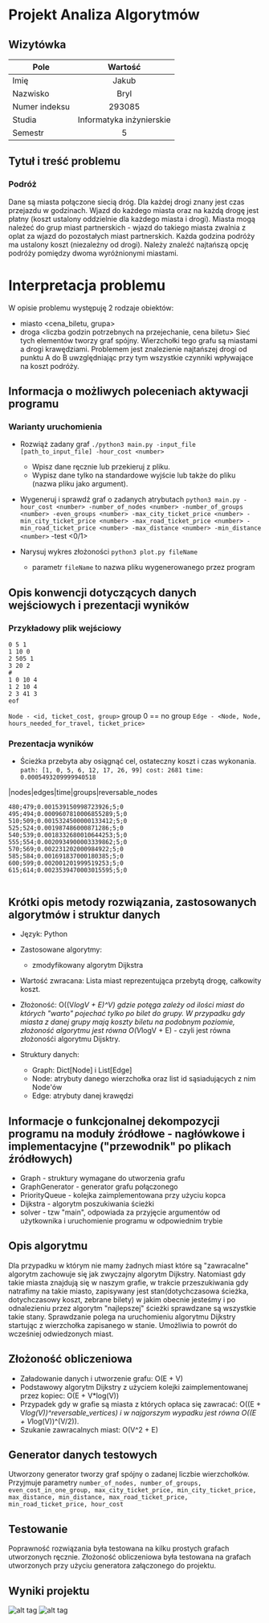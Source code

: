 # Projekt Analiza Algorytmów

## Wizytówka

| Pole      | Wartość       |
| --------- |:-------------:|
| Imię      | Jakub      |
| Nazwisko  | Bryl         |
| Numer indeksu | 293085 |
| Studia | Informatyka inżynierskie |
| Semestr | 5 |

## Tytuł i treść problemu
### Podróż

Dane są miasta połączone siecią dróg. Dla każdej drogi znany jest czas przejazdu w godzinach. Wjazd do każdego miasta oraz na każdą drogę jest płatny (koszt ustalony oddzielnie dla każdego miasta i drogi). Miasta mogą należeć do grup miast partnerskich - wjazd do takiego miasta zwalnia z oplat za wjazd do pozostałych miast partnerskich. Każda godzina podróży ma ustalony koszt (niezależny od drogi). Należy znaleźć najtańszą opcję podróży pomiędzy dwoma wyróżnionymi miastami.

# Interpretacja problemu
W opisie problemu występuję 2 rodzaje obiektów:
- miasto <cena_biletu, grupa>
- droga <liczba godzin potrzebnych na przejechanie, cena biletu>
Sieć tych elementów tworzy graf spójny. Wierzchołki tego grafu są miastami a drogi krawędziami.
Problemem jest znalezienie najtańszej drogi od punktu A do B uwzględniając przy tym wszystkie czynniki wpływające na koszt podróży.

## Informacja o możliwych poleceniach aktywacji programu
### Warianty uruchomienia
- Rozwiąż zadany graf `./python3 main.py -input_file [path_to_input_file] -hour_cost <number>`
    - Wpisz dane ręcznie lub przekieruj z pliku.
    - Wypisz dane tylko na standardowe wyjście lub także do pliku (nazwa pliku jako argument).
- Wygeneruj i sprawdź graf o zadanych atrybutach `python3 main.py -hour_cost <number> -number_of_nodes <number> -number_of_groups <number> -even_groups <number> -max_city_ticket_price <number> -min_city_ticket_price <number> -max_road_ticket_price <number> -min_road_ticket_price <number> -max_distance <number> -min_distance <number>` -test <0/1>

- Narysuj wykres złożoności `python3 plot.py fileName`
    - parametr `fileName` to nazwa pliku wygenerowanego przez program
## Opis konwencji dotyczących danych wejściowych i prezentacji wyników
### Przykładowy plik wejściowy
```
0 5 1 
1 10 0
2 505 1
3 20 2
#
1 0 10 4
1 2 10 4
2 3 41 3
eof

```
`Node - <id, ticket_cost, group>` group 0 == no group
`Edge - <Node, Node, hours_needed_for_travel, ticket_price>`

### Prezentacja wyników
- Ścieżka przebyta aby osiągnąć cel, ostateczny koszt i czas wykonania.
`path: [1, 0, 5, 6, 12, 17, 26, 99] cost: 2681 time: 0.0005493209999940518`
 
|nodes|edges|time|groups|reversable_nodes
 ```
 480;479;0.001539150998723926;5;0
495;494;0.0009607810006855289;5;0
510;509;0.0015324500000133412;5;0
525;524;0.001987486000871286;5;0
540;539;0.0018332680010644253;5;0
555;554;0.0020934900003339862;5;0
570;569;0.002231202000984922;5;0
585;584;0.001691837000180385;5;0
600;599;0.002001201999519253;5;0
615;614;0.0023539470003015595;5;0
```

``` 

```
## Krótki opis metody rozwiązania, zastosowanych algorytmów i struktur danych

- Język: Python
- Zastosowane algorytmy:
    - zmodyfikowany algorytm Dijkstra

- Wartość zwracana: Lista miast reprezentująca przebytą drogę, całkowity koszt.
- Złożoność: O((V*logV + E)^V) gdzie potęga zależy od ilości miast do których "warto" pojechać tylko po bilet do grupy. W przypadku gdy miasta z danej grupy mają koszty biletu na podobnym poziomie, złożoność algorytmu jest równa O(V*logV + E) - czyli jest równa złożonośći algorytmu Dijsktry.

- Struktury danych:
    - Graph: Dict[Node] i List[Edge]
    - Node: atrybuty danego wierzchołka oraz list id sąsiadujących z nim Node'ów  
    - Edge: atrybuty danej krawędzi
## Informacje o funkcjonalnej dekompozycji programu na moduły źródłowe - nagłówkowe i implementacyjne ("przewodnik" po plikach źródłowych)
- Graph - struktury wymagane do utworzenia grafu
- GraphGenerator - generator grafu połączonego
- PriorityQueue - kolejka zaimplementowana przy użyciu kopca
- Dijkstra - algorytm poszukiwania ścieżki
- solver - tzw "main", odpowiada za przyjęcie argumentów od użytkownika i uruchomienie programu w odpowiednim trybie
 


## Opis algorytmu
Dla przypadku w którym nie mamy żadnych miast które są "zawracalne" algorytm zachowuje się jak zwyczajny algorytm Dijkstry.
Natomiast gdy takie miasta znajdują się w naszym grafie, w trakcie przeszukiwania gdy natrafimy na takie miasto, zapisywany jest stan(dotychczasowa ścieżka, dotychczasowy koszt, zebrane bilety) w jakim obecnie jesteśmy i po odnalezieniu przez algorytm "najlepszej" ścieżki sprawdzane są wszystkie takie stany. Sprawdzanie polega na uruchomieniu algorytmu Dijkstry startując z wierzchołka zapisanego w stanie. Umożliwia to powrót do wcześniej odwiedzonych miast.

## Złożoność obliczeniowa
- Załadowanie danych i utworzenie grafu: O(E + V)
- Podstawowy algorytm Dijkstry z użyciem kolejki zaimplementowanej przez kopiec: O(E + V*log(V))
- Przypadek gdy w grafie są miasta z których opłaca się zawracać: O((E + V*log(V))^reversable_vertices) i w najgorszym wypadku jest równa O((E + V*log(V))^(V/2)).
- Szukanie zawracalnych miast:  O(V^2 + E)

## Generator danych testowych
Utworzony generator tworzy graf spójny o zadanej liczbie wierzchołków. Przyjmuje parametry `number_of_nodes, number_of_groups, even_cost_in_one_group, max_city_ticket_price, min_city_ticket_price, max_distance, min_distance, max_road_ticket_price, min_road_ticket_price, hour_cost`

## Testowanie 
Poprawność rozwiązania była testowana na kilku prostych grafach utworzonych ręcznie.
Złożoność obliczeniowa była testowana na grafach utworzonych przy użyciu generatora załączonego do projektu.


## Wyniki projektu
![alt tag](https://github.com/jbryl7/CheapestRoad/blob/master/regular_dijkstra_equal_groups.png)
![alt tag](https://github.com/jbryl7/CheapestRoad/blob/master/modified_dijkstra.png)
